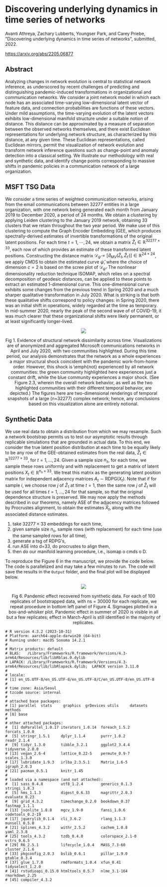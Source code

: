# Discovering underlying dynamics in time series of networks

Avanti Athreya, Zachary Lubberts, Youngser Park, and Carey Priebe, "Discovering underlying dynamics in time series of networks", submitted, 2022.

https://arxiv.org/abs/2205.06877

## Abstract

Analyzing changes in network evolution is central to statistical network inference, as underscored by recent challenges of predicting and distinguishing pandemic-induced transformations in organizational and communication networks. We consider a joint network model in which each node has an associated time-varying low-dimensional latent vector of feature data, and connection probabilities are functions of these vectors. Under mild assumptions, the time-varying evolution of the latent vectors exhibits low-dimensional manifold structure under a suitable notion of distance. This distance can be approximated by a measure of separation between the observed networks themselves, and there exist Euclidean representations for underlying network structure, as characterized by this distance, at any given time. These Euclidean representations, called Euclidean mirrors, permit the visualization of network evolution and transform network inference questions such as change-point and anomaly detection into a classical setting. We illustrate our methodology with real and synthetic data, and identify change points corresponding to massive shifts in pandemic policies in a communication network of a large organization.

## MSFT TSG Data

We consider a time series of weighted communication networks, arising from the email communications between 32277 entities in a large organization, with one network being generated each month from January 2019 to December 2020, a period of 24 months. We obtain a clustering by applying Leiden clustering to the January 2019 network, obtaining 33 clusters that we retain throughout the two year period. We make use of this clustering to compute the Graph Encoder Embedding (GEE, which produces spectrally-derived estimates of invertible transformations of the original latent positions. For each time $t=1, \cdots, 24$, we obtain a matrix $\hat{Z}_t\in\mathbb{R}^{32277\times 33}$, each row of which provides an estimate of these transformed latent positions. Constructing the distance matrix $\mathcal{D}_{\hat{\psi}}=[\hat{d}_{MV}(\hat{Z}_t,\hat{Z}_{t'})]\in\mathbb{R}^{24\times24}$, we apply CMDS to obtain the estimated curve $\hat{\psi}$, where the choice of dimension $c=2$ is based on the scree plot of $\mathcal{D}_{\hat{\psi}}$. The nonlinear dimensionality reduction technique ISOMAP, which relies on a spectral decomposition of geodesic distances, can be applied to these points to extract an estimated 1-dimensional curve. This one-dimensional curve exhibits some changes from the previous trend in Spring 2020 and a much sharper qualitative transformation in July 2020. What is striking is that both these qualitative shifts correspond to policy changes: in Spring 2020, there was an initial shift in operations, widely regarded at the time as temporary. In mid-summer 2020, nearly the peak of the second wave of of COVID-19, it was much clearer that these organizational shifts were likely permanent, or at least significantly longer-lived.

<p align = "center">
<img src = "https://www.cis.jhu.edu/~parky/OrgSci/Umap-n2v-t16-19-proc14-1.png">
</p>
<p align = "center">
Fig 1. Evidence of structural network dissimilarity across time. Visualizations are of anonymized and aggregated Microsoft communications networks in April and July 2020, with two communities highlighted.
During this time period, our analysis demonstrates that
the network as a whole experiences a major structural shock coincident with the pandemic work-from-home order.
However, this shock is \emph{not} experienced by all network communities:
the green community highlighted here experiences just a constant drift,
while the blue community experiences a major shock.
(See Figure 2.3,
 wherein the overall network behavior,
 as well as the two highlighted communities with their different temporal behavior,
 are depicted.) The figures here are two-dimensional renderings of temporal snapshots of a large (n=32277) complex network;
hence, any conclusions based on this visualization alone are entirely notional.
</p>


## Synthetic Data

We use real data to obtain a distribution from which we may resample. Such a network bootstrap permits us to test our asymptotic results through replicable simulations that are grounded in actual data. To this end, we consider the true latent position distribution at each time to be equally likely to be any row of the GEE-obtained estimates from the real data, $\hat{Z}_t\in\mathbb{R}^{32277\times 33}$, for $t=1,\ldots,24.$ Given a sample size $n_s$, for each time, we sample these rows uniformly and with replacement to get a matrix of latent positions $X_t\in\mathbb{R}^{n_s\times 33}$. We treat this matrix as the generating latent position matrix for independent adjacency matrices  $A_t\sim\mathrm{RDPG}(X_t)$. Note that if for sample $i$, we choose row $j$ of $\hat{Z}_1$ at time $t=1$, then the same row $j$ of $\hat{Z}_t$ will be used for all times $t=1,\ldots,24$ for that sample, so that the original dependence structure is preserved. We may now apply the methods described in our theorems, namely ASE of the adjacency matrices followed by Procrustes alignment, to obtain the estimates $\hat{X}_t$, along with the associated distance estimates. 

1. take $32277 \times 33$ embeddings for each time,
2. given sample size $n_s$, sample rows (with replacement) for each time (use the same sampled rows for all time),
3. generate a tsg of RDPG's,
4. run ASE into d=33, do procrustes to align them,
5. then do our manifold learning procedure, i.e., isomap o cmds o D.

To reproduce the Figure 6 in the manuscript, we provide the code below. The code is parallelized and may take a few minutes to run. The code will save the results in the `Output` folder, and the final plot will be displayed below.



<p align = "center">
<img src = "https://www.cis.jhu.edu/~parky/IsoMirror/synthetic.png">
</p>
<p align = "center">
Fig 6. Pandemic effect recovered from synthetic data. For each of 100 replicates of bootstrapped data, with ns = 30000 for each replicate, we repeat procedure in bottom left panel of Figure 4. Sigmages plotted in a box-and-whisker plot. Pandemic effect in summer of 2020 is visible in all but a few replicates; effect in March-April is still identified in the majority of replicates.
</p>



```
# R version 4.3.2 (2023-10-31)
# Platform: aarch64-apple-darwin20 (64-bit)
# Running under: macOS Sonoma 14.2.1
# 
# Matrix products: default
# BLAS:   /Library/Frameworks/R.framework/Versions/4.3-arm64/Resources/lib/libRblas.0.dylib 
# LAPACK: /Library/Frameworks/R.framework/Versions/4.3-arm64/Resources/lib/libRlapack.dylib;  LAPACK version 3.11.0
# 
# locale:
# [1] en_US.UTF-8/en_US.UTF-8/en_US.UTF-8/C/en_US.UTF-8/en_US.UTF-8
# 
# time zone: Asia/Seoul
# tzcode source: internal
# 
# attached base packages:
# [1] parallel  stats     graphics  grDevices utils     datasets  methods  
# [8] base     
# 
# other attached packages:
#  [1] doParallel_1.0.17 iterators_1.0.14  foreach_1.5.2     forcats_1.0.0    
#  [5] stringr_1.5.1     dplyr_1.1.4       purrr_1.0.2       readr_2.1.4      
#  [9] tidyr_1.3.0       tibble_3.2.1      ggplot2_3.4.4     tidyverse_2.0.0  
# [13] vegan_2.6-4       lattice_0.22-5    permute_0.9-7     scales_1.3.0     
# [17] lubridate_1.9.3   irlba_2.3.5.1     Matrix_1.6-5      igraph_2.0.3     
# [21] pacman_0.5.1      knitr_1.45       
# 
# loaded via a namespace (and not attached):
#  [1] sass_0.4.8        utf8_1.2.4        generics_0.1.3    stringi_1.8.3    
#  [5] hms_1.1.3         digest_0.6.33     magrittr_2.0.3    evaluate_0.23    
#  [9] grid_4.3.2        timechange_0.2.0  bookdown_0.37     fastmap_1.1.1    
# [13] jsonlite_1.8.8    mgcv_1.9-0        fansi_1.0.6       codetools_0.2-19 
# [17] jquerylib_0.1.4   cli_3.6.2         rlang_1.1.3       munsell_0.5.0    
# [21] splines_4.3.2     withr_2.5.2       cachem_1.0.8      yaml_2.3.8       
# [25] tools_4.3.2       tzdb_0.4.0        colorspace_2.1-0  vctrs_0.6.5      
# [29] R6_2.5.1          lifecycle_1.0.4   MASS_7.3-60       cluster_2.1.6    
# [33] pkgconfig_2.0.3   bslib_0.6.1       pillar_1.9.0      gtable_0.3.4     
# [37] glue_1.7.0        rmdformats_1.0.4  xfun_0.41         tidyselect_1.2.0 
# [41] rstudioapi_0.15.0 htmltools_0.5.7   nlme_3.1-164      rmarkdown_2.25   
# [45] compiler_4.3.2
```
